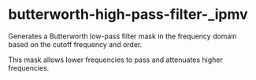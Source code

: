 # butterworth-high-pass-filter-_ipmv
Generates a Butterworth low-pass filter mask in the frequency domain based on the cutoff frequency and order.

This mask allows lower frequencies to pass and attenuates higher frequencies.


